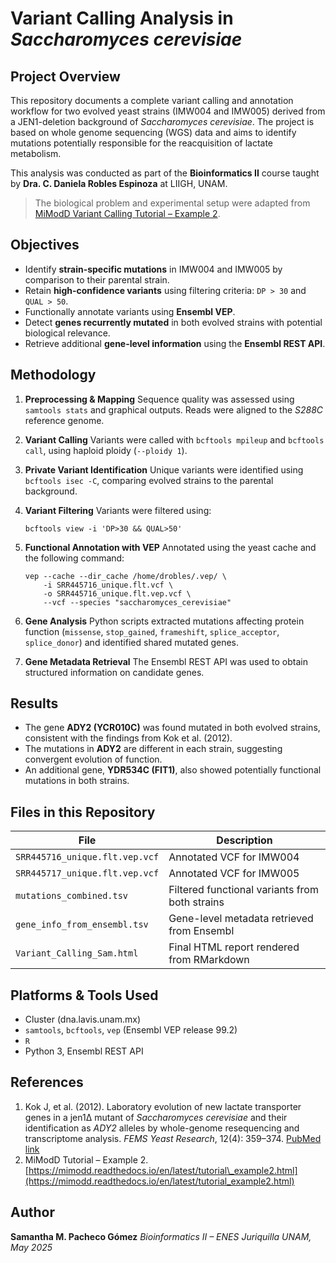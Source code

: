 # Variant Calling Analysis in *Saccharomyces cerevisiae*

## Project Overview

This repository documents a complete variant calling and annotation workflow for two evolved yeast strains (IMW004 and IMW005) derived from a JEN1-deletion background of *Saccharomyces cerevisiae*. The project is based on whole genome sequencing (WGS) data and aims to identify mutations potentially responsible for the reacquisition of lactate metabolism.

This analysis was conducted as part of the **Bioinformatics II** course taught by **Dra. C. Daniela Robles Espinoza** at LIIGH, UNAM.

> The biological problem and experimental setup were adapted from [MiModD Variant Calling Tutorial – Example 2](https://mimodd.readthedocs.io/en/latest/tutorial_example2.html).

## Objectives

* Identify **strain-specific mutations** in IMW004 and IMW005 by comparison to their parental strain.
* Retain **high-confidence variants** using filtering criteria: `DP > 30` and `QUAL > 50`.
* Functionally annotate variants using **Ensembl VEP**.
* Detect **genes recurrently mutated** in both evolved strains with potential biological relevance.
* Retrieve additional **gene-level information** using the **Ensembl REST API**.

## Methodology

1. **Preprocessing & Mapping**
   Sequence quality was assessed using `samtools stats` and graphical outputs. Reads were aligned to the *S288C* reference genome.

2. **Variant Calling**
   Variants were called with `bcftools mpileup` and `bcftools call`, using haploid ploidy (`--ploidy 1`).

3. **Private Variant Identification**
   Unique variants were identified using `bcftools isec -C`, comparing evolved strains to the parental background.

4. **Variant Filtering**
   Variants were filtered using:

   ```
   bcftools view -i 'DP>30 && QUAL>50'
   ```

5. **Functional Annotation with VEP**
   Annotated using the yeast cache and the following command:

   ```
   vep --cache --dir_cache /home/drobles/.vep/ \
       -i SRR445716_unique.flt.vcf \
       -o SRR445716_unique.flt.vep.vcf \
       --vcf --species "saccharomyces_cerevisiae"
   ```

6. **Gene Analysis**
   Python scripts extracted mutations affecting protein function (`missense`, `stop_gained`, `frameshift`, `splice_acceptor`, `splice_donor`) and identified shared mutated genes.

7. **Gene Metadata Retrieval**
   The Ensembl REST API was used to obtain structured information on candidate genes.

## Results

* The gene **ADY2 (YCR010C)** was found mutated in both evolved strains, consistent with the findings from Kok et al. (2012).
* The mutations in **ADY2** are different in each strain, suggesting convergent evolution of function.
* An additional gene, **YDR534C (FIT1)**, also showed potentially functional mutations in both strains.

## Files in this Repository

| File                           | Description                                    |
| ------------------------------ | ---------------------------------------------- |
| `SRR445716_unique.flt.vep.vcf` | Annotated VCF for IMW004                       |
| `SRR445717_unique.flt.vep.vcf` | Annotated VCF for IMW005                       |
| `mutations_combined.tsv`       | Filtered functional variants from both strains |
| `gene_info_from_ensembl.tsv`   | Gene-level metadata retrieved from Ensembl     |
| `Variant_Calling_Sam.html`     | Final HTML report rendered from RMarkdown      |

## Platforms & Tools Used

* Cluster (dna.lavis.unam.mx)
* `samtools`, `bcftools`, `vep` (Ensembl VEP release 99.2)
* `R`
* Python 3, Ensembl REST API

## References

1. Kok J, et al. (2012). Laboratory evolution of new lactate transporter genes in a jen1Δ mutant of *Saccharomyces cerevisiae* and their identification as *ADY2* alleles by whole-genome resequencing and transcriptome analysis. *FEMS Yeast Research*, 12(4): 359–374. [PubMed link](https://pubmed.ncbi.nlm.nih.gov/22257278/)
2. MiModD Tutorial – Example 2. [https://mimodd.readthedocs.io/en/latest/tutorial\_example2.html](https://mimodd.readthedocs.io/en/latest/tutorial_example2.html)

## Author

**Samantha M. Pacheco Gómez**
*Bioinformatics II – ENES Juriquilla UNAM, May 2025*
